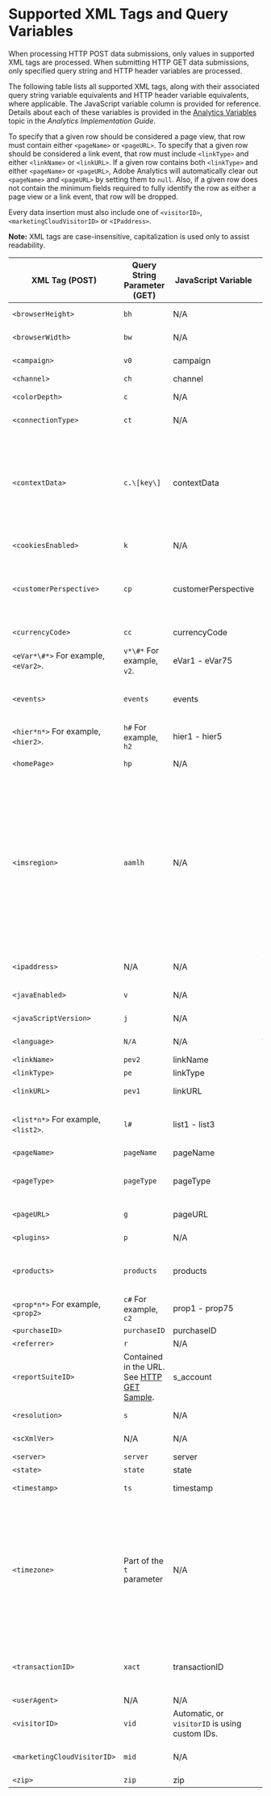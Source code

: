 # Supported XML Tags and Query Variables

When processing HTTP POST data submissions, only values in supported XML tags are processed. When submitting HTTP GET data submissions, only specified query string and HTTP header variables are processed.

The following table lists all supported XML tags, along with their associated query string variable equivalents and HTTP header variable equivalents, where applicable. The JavaScript variable column is provided for reference. Details about each of these variables is provided in the [Analytics Variables](http://microsite.omniture.com/t2/help/en_US/sc/implement/?f=sc_variables) topic in the *Analytics Implementation Guide*.

To specify that a given row should be considered a page view, that row must contain either `<pageName>` or `<pageURL>`. To specify that a given row should be considered a link event, that row must include `<linkType>` and either `<linkName>` or `<linkURL>`. If a given row contains both `<linkType>` and either `<pageName>` or `<pageURL>`, Adobe Analytics will automatically clear out `<pageName>` and `<pageURL>` by setting them to `null`. Also, if a given row does not contain the minimum fields required to fully identify the row as either a page view or a link event, that row will be dropped.

Every data insertion must also include one of `<visitorID>`, `<marketingCloudVisitorID>` or `<IPaddress>`.

**Note:** XML tags are case-insensitive, capitalization is used only to assist readability.

|XML Tag \(POST\)|Query String Parameter \(GET\)|JavaScript Variable|HTTP Header Var|Description|
|----------------|------------------------------|-------------------|---------------|-----------|
| `<browserHeight>` |`bh` | N/A | N/A | Browser height in pixels \(For example, 768\). |
| `<browserWidth>` |`bw` | N/A | N/A | Browser width in pixels \(For example, 1024\). |
| `<campaign>` |`v0` | campaign | N/A | The campaign tracking code associated with the page. |
| `<channel>` |`ch` | channel | N/A | The page title or bread crumb. |
| `<colorDepth>` |`c` | N/A | N/A | Monitor color depth in bits \(For example, 24\). |
| `<connectionType>` |`ct` | N/A | N/A | Visitor's connection type \("lan" or "modem"\). |
| `<contextData>` |`c.\[key\]` | contextData | N/A | Key-values pairs are specified in one of the following formats: `<my.a>red</my.a>`  or: `<my><a>red</a></my>`  Each of these examples result in a context data value of `my.a = red`. Multiple key-value pairs can be specified. In the query string, this context data variable would appear as `c.my.a=red` |
| `<cookiesEnabled>` |`k` | N/A | N/A | Whether the visitor supports first party session cookies \(Y or N\). |
|`<customerPerspective>`|`cp`|customerPerspective|N/A| Whether a hit is considered a background or foreground hit. <list><li>0 - Foreground (Default)</li><li>1 - Background </li></list> See [Context Aware Sessions](https://marketing.adobe.com/resources/help/en_US/reference/vrs-mobile-visit-processing.html) for more detail|
| `<currencyCode>` |`cc` | currencyCode | N/A | Revenue currency code For example, `USD`. |
| `<eVar*\#*>` For example, `<eVar2>`. |`v*\#*` For example, `v2`. | eVar1 - eVar75 | N/A | Analytics eVar. |
| `<events>` |`events` | events | N/A | A list of Analytics events. Multiple events are separated by a comma. <events\>event1</events\> <events\>event1,event2</events\> |
| `<hier*n*>` For example, `<hier2>`. |`h#` For example, `h2` | hier1 - hier5 | N/A | A hierarchy string. |
| `<homePage>` |`hp` | N/A | N/A | Whether the current page is the visitor's homepage \(Y or N\). |
|`<imsregion>` |`aamlh` | N/A | N/A | Use this tag to ensure data is forwarded to the right Audience Manager regional data collection center when using the data insertion API for both collecting Analytics data and forwarding that data to Audience Manager. The Analytics tracking server/API end point must also be set to forward to the correct Audience Manager instance before Analytics data will forward to Audience Manager. Use the [getLocationHint](https://marketing.adobe.com/resources/help/en_US/mcvid/mcvid-getlocationhint.html) function of the VisitorAPI to retrieve the correct `imsregion` value for the user. The `marketingCloudVisitorID` tag is also required when using this tag. |
| `<ipaddress>` | N/A | N/A | X-Forwarded-For | The visitor's IP address. |
| `<javaEnabled>` |`v` | N/A | N/A | Whether the visitor has Java enabled \(Y or N\). |
| `<javaScriptVersion>` |`j` | N/A | N/A | JavaScript version. For example, 1.3. |
| `<language>` |`N/A` | N/A | Accept-Language | The browser's supported language. For example, "en-us". |
| `<linkName>` |`pev2` | linkName | N/A | Name of link. |
| `<linkType>` |`pe` | linkType | N/A | Type of link \("d", "e", or "o"\). |
| `<linkURL>` |`pev1` | linkURL | N/A | The link's HREF. For custom links, page values are ignored. |
|`<list*n*>` For example, `<list2>`. |`l#` | list1 - list3 | N/A | A delimited list of values that are passed into a variable, then reported as individual line items for reporting. |
| `<pageName>` |`pageName` | pageName | N/A | The Web page name. |
| `<pageType>` |`pageType` | pageType | N/A | The Web page type. This is only used on 404 error pages. Set pageType to "Error Page" for when a 404 error is detected. |
| `<pageURL>` |`g` | pageURL | N/A | The Web page URL For example, http://www.mysite.com/index.html. |
| `<plugins>` |`p` | N/A | N/A | Semicolon separated list of Netscape plug-in names. |
| `<products>` |`products` | products | N/A | List of all products on the page. Separate products with a comma. For example: Sports;Ball;1;5.95, Toys; Top;1:1.99. |
| `<prop*n*>` For example, `<prop2>`  |`c#` For example, `c2` | prop1 - prop75 | N/A | Analytics property name. |
| `<purchaseID>` |`purchaseID` | purchaseID | N/A | Purchase ID number. |
| `<referrer>` |`r` | N/A | N/A | The URL of the page referrer. |
| `<reportSuiteID>` |Contained in the URL. See [HTTP GET Sample](../sample_code/r_sample_http_get.md#).| s\_account | N/A | Specifies the report suites where you want to submit data. Separate multiple report suite IDs with a comma. |
| `<resolution>` |`s` | N/A | N/A | Monitor resolution For example, 1280x1024. |
| `<scXmlVer>` | N/A | N/A | N/A | Analytics XML request version number. For example, 1.0. |
| `<server>` |`server` | server | N/A | The Web server serving the page. |
| `<state>` |`state` | state | N/A | The visitor's U.S. state. |
| `<timestamp>` |`ts` | timestamp | N/A | The time and date on which the data was collected. |
| `<timezone>` | Part of the `t` parameter | N/A | N/A | XML POST: Visitor's time zone offset from GMT in hours. For example, -8. GET: The visitor's time zone is included in the `t` query string parameter, which contains the local time. The `t` parameter is in the following format: ```dd/mm/yyyy hh:mm:ss D OFFSET``` Where D is a number in the range `0-6` specifying the day of the week, and `OFFSET` represents: ```offset from GMT in hours * 60 * - 1``` For example: ```09/23/2013 14:00:00 1 420``` |
| `<transactionID>` |`xact` | transactionID | N/A | Common value used to tie multi-channel user activities together for reporting purposes. For more information, see the [Data Sources User Guide](http://microsite.omniture.com/t2/help/en_US/sc/datasources/oms_sc_data_sources.pdf). |
| `<userAgent>` | N/A | N/A | User-Agent | The visitor's browser type and OS. |
| `<visitorID>` |`vid` | Automatic, or `visitorID` is using custom IDs. | N/A | Visitor's Analytics ID. See [Visitor Identification](../overview/c_visitor_id.md#). |
| `<marketingCloudVisitorID>` |`mid` | N/A | N/A | Experience Cloud ID. See [Visitor Identification](../overview/c_visitor_id.md#) and the [Experience Cloud Visitor ID Service](http://microsite.omniture.com/t2/help/en_US/mcvid/). |
| `<zip>` |`zip` | zip | N/A | The visitor's zip code. |

